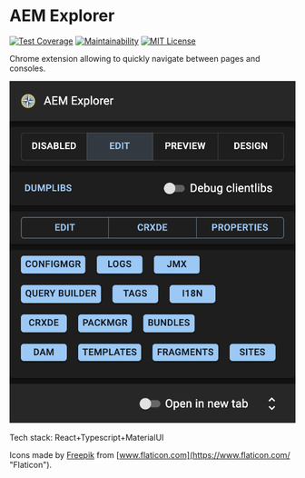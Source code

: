 # AEM Explorer

[![Test Coverage](https://api.codeclimate.com/v1/badges/36ef9364544cb01b2048/test_coverage)](https://codeclimate.com/github/zamozniewicz/aem-explorer/test_coverage)
[![Maintainability](https://api.codeclimate.com/v1/badges/36ef9364544cb01b2048/maintainability)](https://codeclimate.com/github/zamozniewicz/aem-explorer/maintainability)
[![MIT License](https://img.shields.io/badge/License-MIT-blue.svg)](LICENSE)

Chrome extension allowing to quickly navigate between pages and consoles.

![AEM Explorer](/aem-explorer.png)

Tech stack: React+Typescript+MaterialUI

Icons made by [Freepik](https://www.freepik.com "Freepik") from [www.flaticon.com](https://www.flaticon.com/ "Flaticon").

